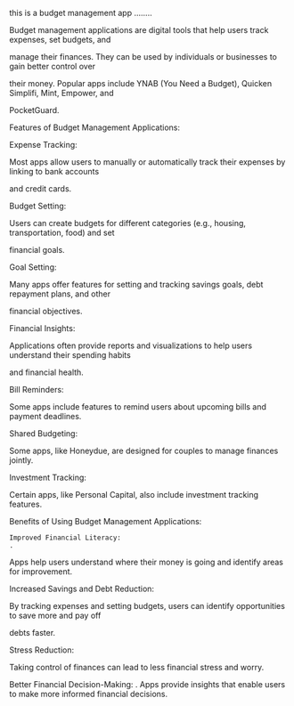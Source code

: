 this is a budget management app
........

Budget management applications are digital tools that help users track expenses, set budgets, and 

manage their finances. They can be used by individuals or businesses to gain better control over

 their money. Popular apps include YNAB (You Need a Budget), Quicken Simplifi, Mint, Empower, and 
 
 PocketGuard. 

Features of Budget Management Applications:

Expense Tracking:

Most apps allow users to manually or automatically track their expenses by linking to bank accounts 
 
and credit cards. 

Budget Setting:

Users can create budgets for different categories (e.g., housing, transportation, food) and set 

financial goals. 

Goal Setting:

Many apps offer features for setting and tracking savings goals, debt repayment plans, and other 

financial objectives. 

Financial Insights:

Applications often provide reports and visualizations to help users understand their spending habits

 and financial health. 

Bill Reminders:

Some apps include features to remind users about upcoming bills and payment deadlines. 

Shared Budgeting:

Some apps, like Honeydue, are designed for couples to manage finances jointly. 

Investment Tracking:

Certain apps, like Personal Capital, also include investment tracking features. 

Benefits of Using Budget Management Applications:

    Improved Financial Literacy:
    . 

Apps help users understand where their money is going and identify areas for improvement. 

Increased Savings and Debt Reduction:

By tracking expenses and setting budgets, users can identify opportunities to save more and pay off

 debts faster. 

Stress Reduction:

Taking control of finances can lead to less financial stress and worry. 

Better Financial Decision-Making:
.
Apps provide insights that enable users to make more informed financial decisions. 



